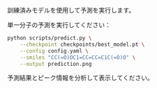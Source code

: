 訓練済みモデルを使用して予測を実行します。

単一分子の予測を実行してください：
```bash
python scripts/predict.py \
    --checkpoint checkpoints/best_model.pt \
    --config config.yaml \
    --smiles "CC(=O)OC1=CC=CC=C1C(=O)O" \
    --output prediction.png
```

予測結果とピーク情報を分析して表示してください。
